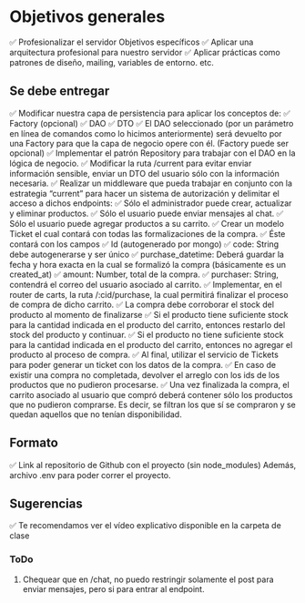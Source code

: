 # Objetivos generales

✅ Profesionalizar el servidor
Objetivos específicos
✅ Aplicar una arquitectura profesional para nuestro servidor
✅ Aplicar prácticas como patrones de diseño, mailing, variables de entorno. etc.

## Se debe entregar

✅ Modificar nuestra capa de persistencia para aplicar los conceptos de:
  ✅ Factory (opcional)
  ✅ DAO
  ✅  DTO
  ✅ El DAO seleccionado (por un parámetro en línea de comandos como lo hicimos anteriormente) será devuelto por una Factory para que la capa de negocio opere con él. (Factory puede ser opcional)
✅ Implementar el patrón Repository para trabajar con el DAO en la lógica de negocio. 
✅ Modificar la ruta  /current para evitar enviar información sensible, enviar un DTO del usuario sólo con la información necesaria.
✅ Realizar un middleware que pueda trabajar en conjunto con la estrategia “current” para hacer un sistema de autorización y delimitar el acceso a dichos endpoints:
  ✅ Sólo el administrador puede crear, actualizar y eliminar productos.
  ✅ Sólo el usuario puede enviar mensajes al chat.
  ✅ Sólo el usuario puede agregar productos a su carrito.
✅ Crear un modelo Ticket el cual contará con todas las formalizaciones de la compra.
✅ Éste contará con los campos
  ✅ Id (autogenerado por mongo)
  ✅ code: String debe autogenerarse y ser único
  ✅ purchase_datetime: Deberá guardar la fecha y hora exacta en la cual se formalizó la compra (básicamente es un created_at)
  ✅ amount: Number, total de la compra.
  ✅ purchaser: String, contendrá el correo del usuario asociado al carrito.
✅ Implementar, en el router de carts, la ruta /:cid/purchase, la cual permitirá finalizar el proceso de compra de dicho carrito.
✅ La compra debe corroborar el stock del producto al momento de finalizarse
✅ Si el producto tiene suficiente stock para la cantidad indicada en el producto del carrito, entonces restarlo del stock del producto y continuar.
✅ Si el producto no tiene suficiente stock para la cantidad indicada en el producto del carrito, entonces no agregar el producto al proceso de compra. 
✅ Al final, utilizar el servicio de Tickets para poder generar un ticket con los datos de la compra.
✅ En caso de existir una compra no completada, devolver el arreglo con los ids de los productos que no pudieron procesarse.
✅ Una vez finalizada la compra, el carrito asociado al usuario que compró deberá contener sólo los productos que no pudieron comprarse. Es decir, se filtran los que sí se compraron y se quedan aquellos que no tenían disponibilidad.

## Formato

✅ Link al repositorio de Github con el proyecto (sin node_modules)
Además, archivo .env para poder correr el proyecto.

## Sugerencias

✅ Te recomendamos ver el vídeo explicativo disponible en la carpeta de clase


### ToDo

1. Chequear que en /chat, no puedo restringir solamente el post para enviar mensajes, pero si para entrar al endpoint.